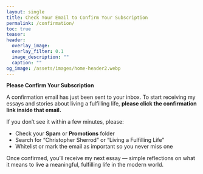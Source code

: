 ```yaml
---
layout: single
title: Check Your Email to Confirm Your Subscription
permalink: /confirmation/
toc: true
teaser:
header:
  overlay_image:
  overlay_filter: 0.1
  image_description: ""
  caption: ""
og_image: /assets/images/home-header2.webp
---
```

**Please Confirm Your Subscription**

A confirmation email has just been sent to your inbox.
To start receiving my essays and stories about living a fulfilling life,
**please click the confirmation link inside that email.**

If you don’t see it within a few minutes, please:
- Check your **Spam** or **Promotions** folder
- Search for “Christopher Sherrod” or “Living a Fulfilling Life”
- Whitelist or mark the email as important so you never miss one

Once confirmed, you’ll receive my next essay — simple reflections on
what it means to live a meaningful, fulfilling life in the modern world.